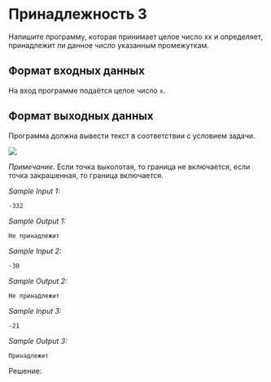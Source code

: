 # Принадлежность 3

Напишите программу, которая принимает целое число xx и определяет, принадлежит ли данное число указанным промежуткам.

## Формат входных данных
На вход программе подаётся целое число ```x```.

## Формат выходных данных
Программа должна вывести текст в соответствии с условием задачи.

![](https://ucarecdn.com/4659a972-d8f5-4186-90ed-38dfdacf17fb/)

*Примечание.* Если точка выколотая, то граница не включается, если точка закрашенная, то граница включается. 

*Sample Input 1:*
```
-332
```

*Sample Output 1:*
```
Не принадлежит
```

*Sample Input 2:*
```
-30
```

*Sample Output 2:*
```
Не принадлежит
```

*Sample Input 3:*
```
-21
```

*Sample Output 3:*
```
Принадлежит
```

Решение:
```python

```
